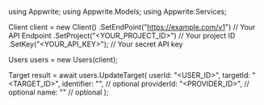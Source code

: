 using Appwrite;
using Appwrite.Models;
using Appwrite.Services;

Client client = new Client()
    .SetEndPoint("https://example.com/v1") // Your API Endpoint
    .SetProject("<YOUR_PROJECT_ID>") // Your project ID
    .SetKey("<YOUR_API_KEY>"); // Your secret API key

Users users = new Users(client);

Target result = await users.UpdateTarget(
    userId: "<USER_ID>",
    targetId: "<TARGET_ID>",
    identifier: "<IDENTIFIER>", // optional
    providerId: "<PROVIDER_ID>", // optional
    name: "<NAME>" // optional
);